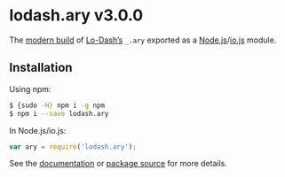 # lodash.ary v3.0.0

The [modern build](https://github.com/lodash/lodash/wiki/Build-Differences) of [Lo-Dash’s](https://lodash.com/) `_.ary` exported as a [Node.js](http://nodejs.org/)/[io.js](https://iojs.org/) module.

## Installation

Using npm:

```bash
$ {sudo -H} npm i -g npm
$ npm i --save lodash.ary
```

In Node.js/io.js:

```js
var ary = require('lodash.ary');
```

See the [documentation](https://lodash.com/docs#ary) or [package source](https://github.com/lodash/lodash/blob/3.0.0-npm-packages/lodash.ary) for more details.
